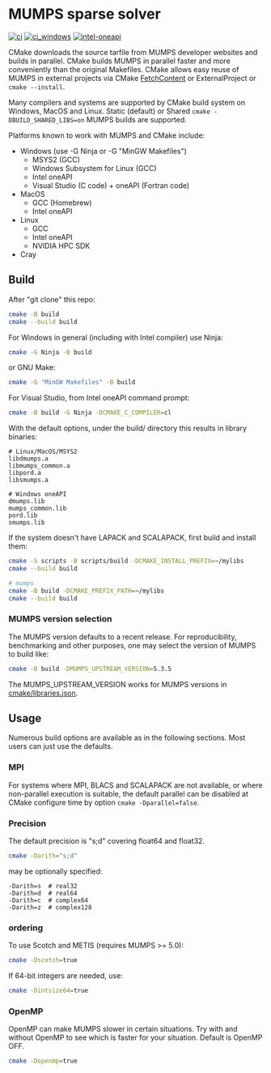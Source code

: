 # MUMPS sparse solver

[![ci](https://github.com/scivision/mumps/actions/workflows/ci.yml/badge.svg)](https://github.com/scivision/mumps/actions/workflows/ci.yml)
[![ci_windows](https://github.com/scivision/mumps/actions/workflows/ci_windows.yml/badge.svg)](https://github.com/scivision/mumps/actions/workflows/ci_windows.yml)
[![intel-oneapi](https://github.com/scivision/mumps/actions/workflows/intel-oneapi.yml/badge.svg)](https://github.com/scivision/mumps/actions/workflows/intel-oneapi.yml)

CMake downloads the source tarfile from MUMPS developer websites and builds in parallel.
CMake builds MUMPS in parallel faster and more conveniently than the original Makefiles.
CMake allows easy reuse of MUMPS in external projects via CMake
[FetchContent](https://github.com/scivision/mumps-fetchcontent)
or ExternalProject or `cmake --install`.

Many compilers and systems are supported by CMake build system on Windows, MacOS and Linux.
Static (default) or Shared `cmake -DBUILD_SHARED_LIBS=on` MUMPS builds are supported.

Platforms known to work with MUMPS and CMake include:

* Windows (use -G Ninja or -G "MinGW Makefiles")
  * MSYS2 (GCC)
  * Windows Subsystem for Linux (GCC)
  * Intel oneAPI
  * Visual Studio (C code) + oneAPI (Fortran code)
* MacOS
  * GCC (Homebrew)
  * Intel oneAPI
* Linux
  * GCC
  * Intel oneAPI
  * NVIDIA HPC SDK
* Cray

## Build

After "git clone" this repo:

```sh
cmake -B build
cmake --build build
```

For Windows in general (including with Intel compiler) use Ninja:

```sh
cmake -G Ninja -B build
```

or GNU Make:

```sh
cmake -G "MinGW Makefiles" -B build
```

For Visual Studio, from Intel oneAPI command prompt:

```sh
cmake -B build -G Ninja -DCMAKE_C_COMPILER=cl
```

With the default options, under the build/ directory this results in library binaries:

```
# Linux/MacOS/MSYS2
libdmumps.a
libmumps_common.a
libpord.a
libsmumps.a

# Windows oneAPI
dmumps.lib
mumps_common.lib
pord.lib
smumps.lib
```

If the system doesn't have LAPACK and SCALAPACK, first build and install them:

```sh
cmake -S scripts -B scripts/build -DCMAKE_INSTALL_PREFIX=~/mylibs
cmake --build build

# mumps
cmake -B build -DCMAKE_PREFIX_PATH=~/mylibs
cmake --build build
```

### MUMPS version selection

The MUMPS version defaults to a recent release.
For reproducibility, benchmarking and other purposes, one may select the version of MUMPS to build like:

```sh
cmake -B build -DMUMPS_UPSTREAM_VERSION=5.3.5
```

The MUMPS_UPSTREAM_VERSION works for MUMPS versions in
[cmake/libraries.json](./cmake/libraries.json).

## Usage

Numerous build options are available as in the following sections.
Most users can just use the defaults.

###  MPI

For systems where MPI, BLACS and SCALAPACK are not available, or where non-parallel execution is suitable, the default parallel can be disabled at CMake configure time by option `cmake -Dparallel=false`.

### Precision

The default precision is "s;d" covering float64 and float32.

```sh
cmake -Darith="s;d"
```

may be optionally specified:

```
-Darith=s  # real32
-Darith=d  # real64
-Darith=c  # complex64
-Darith=z  # complex128
```

### ordering

To use Scotch and METIS (requires MUMPS >= 5.0):

```sh
cmake -Dscotch=true
```

If 64-bit integers are needed, use:

```sh
cmake -Dintsize64=true
```

### OpenMP

OpenMP can make MUMPS slower in certain situations.
Try with and without OpenMP to see which is faster for your situation.
Default is OpenMP OFF.

```sh
cmake -Dopenmp=true
```
